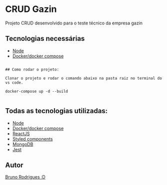 # CRUD Gazin

Projeto CRUD desenvolvido para o teste técnico da empresa gazin

## Tecnologias necessárias
* [Node](https://nodejs.org/en/)
* [Docker/docker compose](https://www.docker.com)


```

## Como rodar o projeto:

Clonar o projeto e rodar o comando abaixo na pasta raiz no terminal do vs code.

docker-compose up -d --build


```
## Todas as tecnologias utilizadas:

* [Node](https://nodejs.org/en/)
* [Docker/docker compose](https://www.docker.com)
* [ReactJS](https://pt-br.reactjs.org)
* [Styled components](https://styled-components.com)
* [MongoDB](https://www.mongodb.com/pt-br)
* [Jest](https://jestjs.io/pt-BR/)




## Autor
[Bruno Rodrigues :D](https://github.com/bruninhorod)

